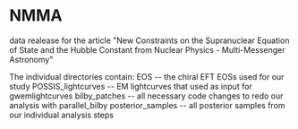 # NMMA
data realease for the article "New Constraints on the Supranuclear Equation of State and the Hubble Constant from  Nuclear Physics - Multi-Messenger Astronomy"


The individual directories contain: 
EOS                -- the chiral EFT EOSs used for our study
POSSIS_lightcurves -- EM lightcurves that used as input for gwemlightcurves 
bilby_patches      -- all necessary code changes to redo our analysis with parallel_bilby
posterior_samples  -- all posterior samples from our individual analysis steps
